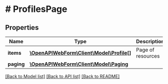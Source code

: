 # # ProfilesPage

## Properties

Name | Type | Description | Notes
------------ | ------------- | ------------- | -------------
**items** | [**\OpenAPIWebForm\Client\Model\Profile[]**](Profile.md) | Page of resources |
**paging** | [**\OpenAPIWebForm\Client\Model\Paging**](Paging.md) |  |

[[Back to Model list]](../../README.md#models) [[Back to API list]](../../README.md#endpoints) [[Back to README]](../../README.md)
